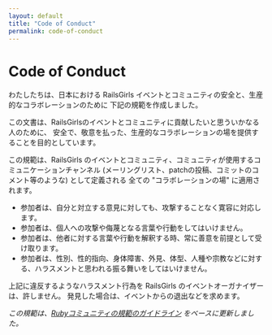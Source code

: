 ```yaml
---
layout: default
title: "Code of Conduct"
permalink: code-of-conduct
---
```


# Code of Conduct

わたしたちは、日本における RailsGirls イベントとコミュニティの安全と、生産的なコラボレーションのために
下記の規範を作成しました。

この文書は、RailsGirlsのイベントとコミュニティに貢献したいと思ういかなる人のために、
安全で、敬意を払った、生産的なコラボレーションの場を提供することを目的としています。

この規範は、RailsGirls のイベントとコミュニティ、コミュニティが使用するコミュニケーションチャンネル
(メーリングリスト、patchの投稿、コミットのコメント等のような) として定義される
全ての "コラボレーションの場" に適用されます。

* 参加者は、自分と対立する意見に対しても、攻撃することなく寛容に対応します。
* 参加者は、個人への攻撃や侮蔑となる言葉や行動をしてはいけません。
* 参加者は、他者に対する言葉や行動を解釈する時、常に善意を前提として受け取ります。
* 参加者は、性別、性的指向、身体障害、外見、体型、人種や宗教などに対する、ハラスメントと思われる振る舞いをしてはいけません。

上記に違反するようなハラスメント行為を RailsGirls のイベントオーガナイザーは、許しません。
発見した場合は、イベントからの退出などを求めます。

*この規範は、[Rubyコミュニティの規範のガイドライン](https://www.ruby-lang.org/en/conduct/) をベースに更新しました。*
